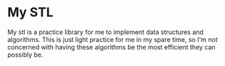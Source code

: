 # My STL

My stl is a practice library for me to implement data structures and algorithms.
This is just light practice for me in my spare time, so I'm not concerned with having these algorithms be the most efficient they can possibly be.
